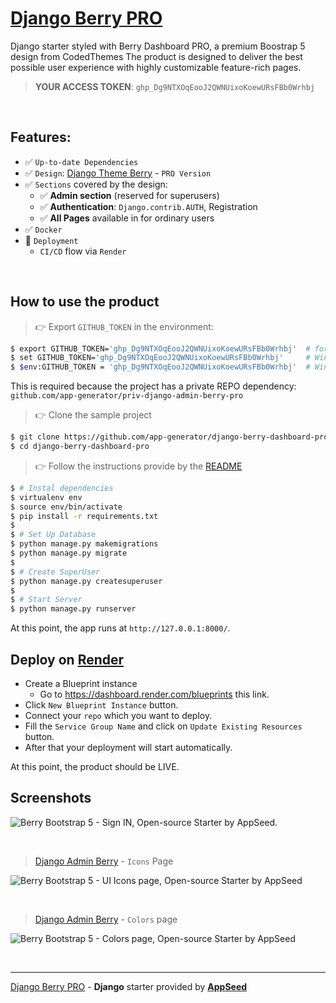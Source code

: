 # [Django Berry PRO](https://github.com/app-generator/django-berry-dashboard-pro)

Django starter styled with Berry Dashboard PRO, a premium Boostrap 5 design from CodedThemes The product is designed to deliver the best possible user experience with highly customizable feature-rich pages.

> **YOUR ACCESS TOKEN**: `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` 

<br />

## Features: 

- ✅ `Up-to-date Dependencies`
- ✅ `Design`: [Django Theme Berry](https://github.com/app-generator/django-admin-berry-pro) - `PRO Version`
- ✅ `Sections` covered by the design:
  - ✅ **Admin section** (reserved for superusers)
  - ✅ **Authentication**: `Django.contrib.AUTH`, Registration
  - ✅ **All Pages** available in for ordinary users 
- ✅ `Docker`
- 🚀 `Deployment` 
  - `CI/CD` flow via `Render`

<br />

## How to use the product 

> 👉 Export `GITHUB_TOKEN` in the environment: 

```bash
$ export GITHUB_TOKEN='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'  # for Linux, Mac
$ set GITHUB_TOKEN='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'     # Windows CMD
$ $env:GITHUB_TOKEN = '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'  # Windows powerShell 
```

This is required because the project has a private REPO dependency: `github.com/app-generator/priv-django-admin-berry-pro`

> 👉 Clone the sample project

```bash
$ git clone https://github.com/app-generator/django-berry-dashboard-pro.git
$ cd django-berry-dashboard-pro
```

> 👉 Follow the instructions provide by the [README](https://github.com/app-generator/django-berry-dashboard-pro)

```bash
$ # Instal dependencies 
$ virtualenv env
$ source env/bin/activate
$ pip install -r requirements.txt
$ 
$ # Set Up Database
$ python manage.py makemigrations
$ python manage.py migrate
$
$ # Create SuperUser
$ python manage.py createsuperuser
$
$ # Start Server
$ python manage.py runserver
```

At this point, the app runs at `http://127.0.0.1:8000/`.

## Deploy on [Render](https://render.com/)

- Create a Blueprint instance
  - Go to https://dashboard.render.com/blueprints this link.
- Click `New Blueprint Instance` button.
- Connect your `repo` which you want to deploy.
- Fill the `Service Group Name` and click on `Update Existing Resources` button.
- After that your deployment will start automatically.

At this point, the product should be LIVE.

## Screenshots

![Berry Bootstrap 5 - Sign IN, Open-source Starter by AppSeed.](https://user-images.githubusercontent.com/51070104/207091198-2753246e-3d65-4aac-96de-0598a9a94788.jpg)

<br />

> [Django Admin Berry](https://github.com/app-generator/django-admin-berry) - `Icons` Page

![Berry Bootstrap 5 - UI Icons page, Open-source Starter by AppSeed](https://user-images.githubusercontent.com/51070104/207091655-d5005e08-7ea0-4367-ab3a-2cd16934d2fd.jpg)

<br />

> [Django Admin Berry](https://github.com/app-generator/django-admin-berry) - `Colors` page

![Berry Bootstrap 5 - Colors page, Open-source Starter by AppSeed](https://user-images.githubusercontent.com/51070104/207091441-942be542-2794-4bdb-a51d-85c75b5bc692.jpg)

<br />

---
[Django Berry PRO](https://github.com/app-generator/django-berry-dashboard-pro) - **Django** starter provided by **[AppSeed](https://appseed.us/)**
